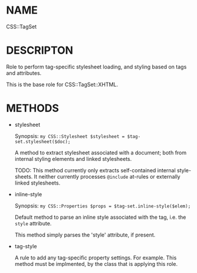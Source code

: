 NAME
====

CSS::TagSet

DESCRIPTON
==========

Role to perform tag-specific stylesheet loading, and styling based on tags and attributes.

This is the base role for CSS::TagSet::XHTML.

METHODS
=======

  * stylesheet

    Synopsis: `my CSS::Stylesheet $stylesheet = $tag-set.stylesheet($doc);`

    A method to extract stylesheet associated with a document; both from internal styling elements and linked stylesheets.

    TODO: This method currently only extracts self-contained internal style-sheets. It neither currently processes `@include` at-rules or externally linked stylesheets.

  * inline-style

    Synopsis: `my CSS::Properties $props = $tag-set.inline-style($elem);`

    Default method to parse an inline style associated with the tag, i.e. the `style` attribute.

    This method simply parses the 'style' attribute, if present.

  * tag-style

    A rule to add any tag-specific property settings. For example. This method must be implmented, by the class that is applying this role.


